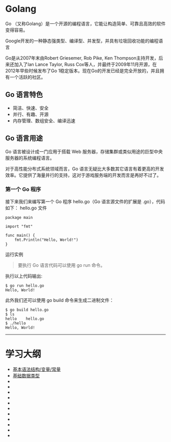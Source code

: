 # Golang

Go （又称Golang）是一个开源的编程语言，它能让构造简单、可靠且高效的软件变得容易。

Google开发的一种静态强类型、编译型、并发型，并具有垃圾回收功能的编程语言

Go是从2007年末由Robert Griesemer, Rob Pike, Ken Thompson主持开发，后来还加入了Ian Lance Taylor, Russ Cox等人，并最终于2009年11月开源，在2012年早些时候发布了Go 1稳定版本。现在Go的开发已经是完全开放的，并且拥有一个活跃的社区。

## Go 语言特色
+ 简洁、快速、安全
+ 并行、有趣、开源
+ 内存管理、数组安全、编译迅速

## Go 语言用途
Go 语言被设计成一门应用于搭载 Web 服务器，存储集群或类似用途的巨型中央服务器的系统编程语言。

对于高性能分布式系统领域而言，Go 语言无疑比大多数其它语言有着更高的开发效率。它提供了海量并行的支持，这对于游戏服务端的开发而言是再好不过了。

### 第一个 Go 程序
接下来我们来编写第一个 Go 程序 hello.go（Go 语言源文件的扩展是 .go），代码如下：
hello.go 文件

```
package main

import "fmt"

func main() {
    fmt.Println("Hello, World!")
}
```

运行实例 
>要执行 Go 语言代码可以使用 go run 命令。

执行以上代码输出:
```
$ go run hello.go 
Hello, World!
```

此外我们还可以使用 go build 命令来生成二进制文件：
```
$ go build hello.go 
$ ls
hello    hello.go
$ ./hello 
Hello, World!

```

---

<h1> 学习大纲 </h1>

+ [基本语法结构/变量/常量](part1/part1.md)
+ [基础数据类型](part2/part.md)
+ [](part3/part.md)
+ [](part4/part.md)
+ [](part5/part.md)
+ [](part6/part.md)
+ [](part7/part.md)
+ [](part8/part.md)
+ [](part9/part.md)
+ [](part10/part.md)
+ [](part11/part.md)
+ [](part12/part.md)
+ [](part13/part.md)



